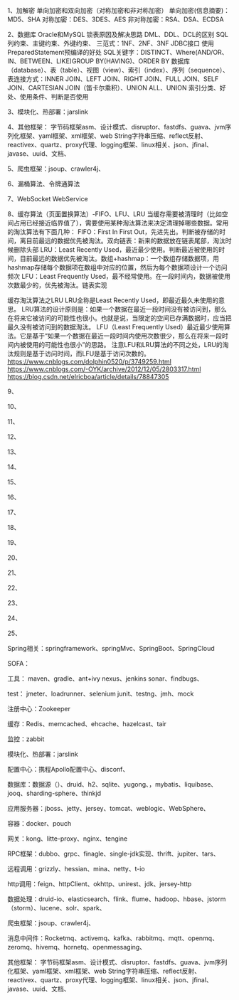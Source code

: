 1、加解密
单向加密和双向加密（对称加密和非对称加密）
单向加密(信息摘要)：MD5、SHA
对称加密：DES、3DES、AES
非对称加密：RSA、DSA、ECDSA

2、数据库
Oracle和MySQL
锁表原因及解决思路
DML、DDL、DCL的区别
SQL列约束、主键约束、外键约束、
三范式：1NF、2NF、3NF
JDBC接口
使用PreparedStatement预编译的好处
SQL关键字：DISTINCT、Where(AND/OR、IN、BETWEEN、LIKE)GROUP BY(HAVING)、ORDER BY
数据库（database）、表（table）、视图（view）、索引（index）、序列（sequence）、
表连接方式：INNER JOIN、LEFT JOIN、RIGHT JOIN、FULL JOIN、SELF JOIN、CARTESIAN JOIN（笛卡尔乘积）、UNION ALL、UNION
索引分类、好处、使用条件、判断是否使用

3、模块化、热部署：jarslink

4、其他框架：
字节码框架asm、设计模式、disruptor、fastdfs、guava、jvm序列化框架、yaml框架、xml框架、web
String字符串压缩、reflect反射、reactivex、quartz、proxy代理、logging框架、linux相关、json、jfinal、
javase、uuid、文档、

5、爬虫框架：jsoup、crawler4j、

6、漏桶算法、令牌通算法

7、WebSocket
WebService




8、缓存算法（页面置换算法）-FIFO、LFU、LRU
当缓存需要被清理时（比如空间占用已经接近临界值了），需要使用某种淘汰算法来决定清理掉哪些数据。常用的淘汰算法有下面几种：
FIFO：First In First Out，先进先出。判断被存储的时间，离目前最远的数据优先被淘汰。双向链表：新来的数据放在链表尾部，淘汰时候删除头部
LRU：Least Recently Used，最近最少使用。判断最近被使用的时间，目前最远的数据优先被淘汰。数组+hashmap：一个数组存储数据项，用hashmap存储每个数据项在数组中对应的位置，然后为每个数据项设计一个访问频次
LFU：Least Frequently Used，最不经常使用。在一段时间内，数据被使用次数最少的，优先被淘汰。链表实现

缓存淘汰算法之LRU
LRU全称是Least Recently Used，即最近最久未使用的意思。
LRU算法的设计原则是：如果一个数据在最近一段时间没有被访问到，那么在将来它被访问的可能性也很小。也就是说，当限定的空间已存满数据时，应当把最久没有被访问到的数据淘汰。
LFU（Least Frequently Used）最近最少使用算法。它是基于“如果一个数据在最近一段时间内使用次数很少，那么在将来一段时间内被使用的可能性也很小”的思路。
注意LFU和LRU算法的不同之处，LRU的淘汰规则是基于访问时间，而LFU是基于访问次数的。
https://www.cnblogs.com/dolphin0520/p/3749259.html
https://www.cnblogs.com/-OYK/archive/2012/12/05/2803317.html
https://blog.csdn.net/elricboa/article/details/78847305


9、

10、

11、

12、

13、

14、

15、

16、

17、

18、

19、

20、

21、

22、

23、

24、

25、


Spring相关：springframework、springMvc、SpringBoot、SpringCloud


SOFA：


工具：
maven、gradle、ant+ivy
nexus、jenkins
sonar、findbugs、

test：
jmeter、loadrunner、selenium
junit、testng、jmh、mock


注册中心：Zookeeper


缓存：Redis、memcached、ehcache、hazelcast、tair


监控：zabbit


模块化、热部署：jarslink


配置中心：携程Apollo配置中心、disconf、


数据库：数据源（）、druid、h2、sqlite、yugong、，mybatis、liquibase、jooq、sharding-sphere、thinkjd


应用服务器：jboss、jetty、jersey、tomcat、weblogic、WebSphere、

容器：docker、pouch


网关：kong、litte-proxy、nginx、tengine

RPC框架：dubbo、grpc、finagle、single-jdk实现、thrift、jupiter、tars、

远程调用：grizzly、hessian、mina、netty、t-io

http调用：feign、httpClient、okhttp、unirest、jdk、jersey-http


数据处理：druid-io、elasticsearch、flink、flume、hadoop、hbase、jstorm（storm）、lucene、solr、spark、

爬虫框架：jsoup、crawler4j、


消息中间件：Rocketmq、activemq、kafka、rabbitmq、mqtt、openmq、zeromq、hivemq、hornetq、openmessaging、


其他框架：
字节码框架asm、设计模式、disruptor、fastdfs、guava、jvm序列化框架、yaml框架、xml框架、web
String字符串压缩、reflect反射、reactivex、quartz、proxy代理、logging框架、linux相关、json、jfinal、
javase、uuid、文档、




